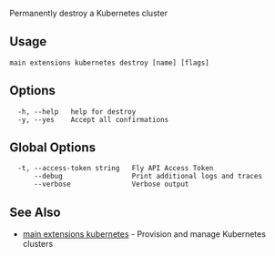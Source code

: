 Permanently destroy a Kubernetes cluster

## Usage
~~~
main extensions kubernetes destroy [name] [flags]
~~~

## Options

~~~
  -h, --help   help for destroy
  -y, --yes    Accept all confirmations
~~~

## Global Options

~~~
  -t, --access-token string   Fly API Access Token
      --debug                 Print additional logs and traces
      --verbose               Verbose output
~~~

## See Also

* [main extensions kubernetes](/docs/flyctl/main-extensions-kubernetes/)	 - Provision and manage Kubernetes clusters

